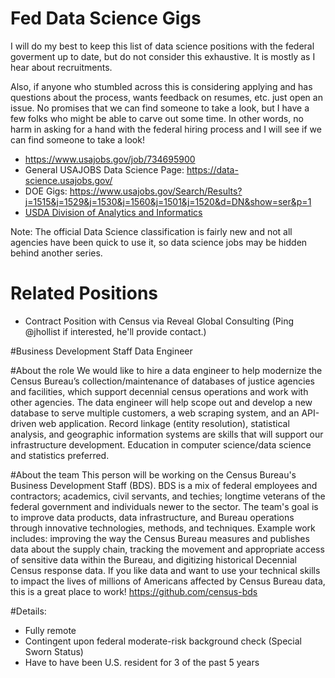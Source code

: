 # Fed Data Science Gigs

I will do my best to keep this list of data science positions with the federal goverment up to date, but do not consider this exhaustive.  It is mostly as I hear about recruitments.  

Also, if anyone who stumbled across this is considering applying and has questions about the process, wants feedback on resumes, etc. just open an issue.  No promises that we can find someone to take a look, but I have a few folks who might be able to carve out some time.  In other words, no harm in asking for a hand with the federal hiring process and I will see if we can find someone to take a look!

- https://www.usajobs.gov/job/734695900
- General USAJOBS Data Science Page: https://data-science.usajobs.gov/
- DOE Gigs: https://www.usajobs.gov/Search/Results?j=1515&j=1529&j=1530&j=1560&j=1501&j=1520&d=DN&show=ser&p=1
- [USDA Division of Analytics and Informatics](Statistician_(1530)_Ad_2023.pdf)

Note: The official Data Science classification is fairly new and not all agencies have been quick to use it, so data science jobs may be hidden behind another series. 

# Related Positions

- Contract Position with Census via Reveal Global Consulting (Ping @jhollist if interested, he'll provide contact.)

#Business Development Staff Data Engineer

#About the role
We would like to hire a data engineer to help modernize the Census Bureau’s collection/maintenance of databases of justice agencies and facilities, which support decennial census operations and work with other agencies. The data engineer will help scope out and develop a new database to serve multiple customers, a web scraping system, and an API-driven web application. Record linkage (entity resolution), statistical analysis, and geographic information systems are skills that will support our infrastructure development. Education in computer science/data science and statistics preferred. 

#About the team
This person will be working on the Census Bureau's Business Development Staff (BDS). BDS is a mix of federal employees and contractors; academics, civil servants, and techies; longtime veterans of the federal government and individuals newer to the sector. The team's goal is to improve data products, data infrastructure, and Bureau operations through innovative technologies, methods, and techniques. Example work includes: improving the way the Census Bureau measures and publishes data about the supply chain, tracking the movement and appropriate access of sensitive data within the Bureau, and digitizing historical Decennial Census response data. If you like data and want to use your technical skills to impact the lives of millions of Americans affected by Census Bureau data, this is a great place to work! https://github.com/census-bds

#Details:
- Fully remote
- Contingent upon federal moderate-risk background check (Special Sworn Status)
- Have to have been U.S. resident for 3 of the past 5 years
